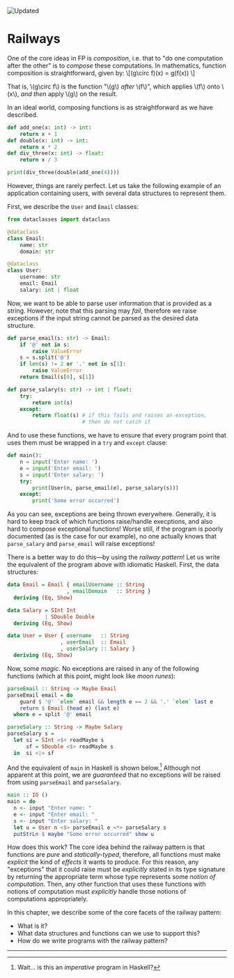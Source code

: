 ![Updated][update-shield]
# Railways

One of the core ideas in FP is _composition_, i.e. that to "do one computation after the other" is to _compose_ these computations. In mathematics, function composition is straightforward, given by:
\\[(g\circ f)(x) = g(f(x)) \\]

That is, \\(g\circ f\\) is the function "\\(g\\) _after_ \\(f\\)", which applies \\(f\\) onto \\(x\\), _and then_ apply \\(g\\) on the result.

In an ideal world, composing functions is as straightforward as we have described.

```python
def add_one(x: int) -> int:
    return x + 1
def double(x: int) -> int:
    return x * 2
def div_three(x: int) -> float:
    return x / 3

print(div_three(double(add_one(4))))
```

However, things are rarely perfect. Let us take the following example of an application containing users, with several data structures to represent them.

First, we describe the `User` and `Email` classes:

```python
from dataclasses import dataclass

@dataclass
class Email:
    name: str
    domain: str

@dataclass
class User:
    username: str
    email: Email
    salary: int | float
```

Now, we want to be able to parse user information that is provided as a string. However, note that this parsing may _fail_, therefore we raise exceptions if the input string cannot be parsed as the desired data structure.

```python
def parse_email(s: str) -> Email:
    if '@' not in s:
        raise ValueError
    s = s.split('@')
    if len(s) != 2 or '.' not in s[1]:
        raise ValueError
    return Email(s[0], s[1])

def parse_salary(s: str) -> int | float:
    try:
        return int(s)
    except:
        return float(s) # if this fails and raises an exception,
                        # then do not catch it
```

And to use these functions, we have to ensure that every program point that uses them must be wrapped in a `try` and `except` clause:

```python
def main():
    n = input('Enter name: ')
    e = input('Enter email: ')
    s = input('Enter salary: ')
    try:
        print(User(n, parse_email(e), parse_salary(s)))
    except:
        print('Some error occurred')
```
As you can see, exceptions are being thrown everywhere. Generally, it is hard to keep track of which functions raise/handle execptions, and also hard to compose exceptional functions! Worse still, if the program is poorly documented (as is the case for our example), no one actually knows that `parse_salary` and `parse_email` will raise exceptions!

There is a better way to do this&mdash;by using the _railway pattern_! Let us write the equivalent of the program above with idiomatic Haskell. First, the data structures:

```haskell
data Email = Email { emailUsername :: String
                   , emailDomain   :: String }
  deriving (Eq, Show)

data Salary = SInt Int 
            | SDouble Double
  deriving (Eq, Show)

data User = User { username   :: String
                 , userEmail  :: Email
                 , userSalary :: Salary }
  deriving (Eq, Show)
```

Now, some _magic_. No exceptions are raised in any of the following functions (which at this point, might look like _moon runes_):

```haskell
parseEmail :: String -> Maybe Email
parseEmail email = do
    guard $ '@' `elem` email && length e == 2 && '.' `elem` last e
    return $ Email (head e) (last e)
  where e = split '@' email

parseSalary :: String -> Maybe Salary
parseSalary s = 
  let si = SInt <$> readMaybe s
      sf = SDouble <$> readMaybe s
  in  si <|> sf
```

And the equivalent of `main` in Haskell is shown below.[^1] Although not apparent at this point, we are _guaranteed_ that no exceptions will be raised from using `parseEmail` and `parseSalary`.

```haskell
main :: IO ()
main = do
  n <- input "Enter name: "
  e <- input "Enter email: "
  s <- input "Enter salary: "
  let u = User n <$> parseEmail e <*> parseSalary s
  putStrLn $ maybe "Some error occurred" show u
```

How does this work? The core idea behind the railway pattern is that functions are _pure_ and _statically-typed_, therefore, all functions must make _explicit_ the kind of _effects_ it wants to produce. For this reason, any "exceptions" that it could raise must be _explicitly_ stated in its type signature by returning the appropriate term whose type represents some _notion of computation_. Then, any other function that uses these functions with notions of computation must _explicitly_ handle those notions of computations appropriately.

In this chapter, we describe some of the core facets of the railway pattern:
- What is it?
- What data structures and functions can we use to support this?
- How do we write programs with the railway pattern?

---
[^1]: Wait... is this an _imperative_ program in Haskell?

[update-shield]: https://img.shields.io/badge/LAST%20UPDATED-26%20SEP%202024-57ffd8?style=for-the-badge
